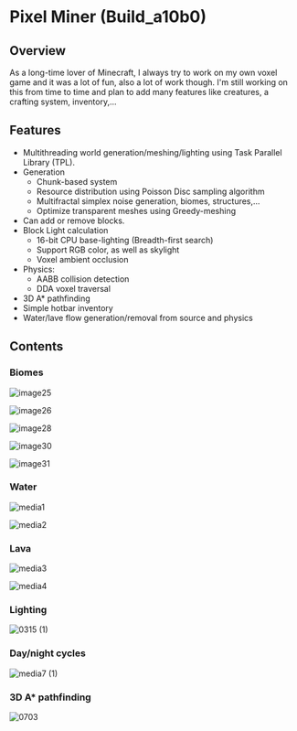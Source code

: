 # Pixel Miner (Build_a10b0)
## Overview
As a long-time lover of Minecraft, I always try to work on my own voxel game and it was a lot of fun, also a lot of work though.
I'm still working on this from time to time and plan to add many features like creatures, a crafting system, inventory,...

## Features
- Multithreading world generation/meshing/lighting using Task Parallel Library (TPL).
- Generation
  + Chunk-based system
  + Resource distribution using Poisson Disc sampling algorithm
  + Multifractal simplex noise generation, biomes, structures,...
  + Optimize transparent meshes using Greedy-meshing
- Can add or remove blocks.
- Block Light calculation
   + 16-bit CPU base-lighting (Breadth-first search)
   + Support RGB color, as well as skylight
   + Voxel ambient occlusion
- Physics:
  + AABB collision detection
  + DDA voxel traversal
- 3D A* pathfinding
- Simple hotbar inventory
- Water/lave flow generation/removal from source and physics

## Contents
### Biomes
![image25](https://github.com/HorneOnne/PixelMiner_Build_a10b0/assets/65548001/e6204105-5f73-4252-bd49-1ac83afd92e1)

![image26](https://github.com/HorneOnne/PixelMiner_Build_a10b0/assets/65548001/dcdc9bb0-5bc4-448c-b4b3-3d71d39b92cd)

![image28](https://github.com/HorneOnne/PixelMiner_Build_a10b0/assets/65548001/7d2ad992-c528-4524-a640-bb94f029d1d0)

![image30](https://github.com/HorneOnne/PixelMiner_Build_a10b0/assets/65548001/6cdf6b8c-ee86-4cd5-9a08-e09a8e2424eb)

![image31](https://github.com/HorneOnne/PixelMiner_Build_a10b0/assets/65548001/ebfdcb2e-99ed-4328-8eb4-e9d9d7736527)


### Water
![media1](https://github.com/HorneOnne/PixelMiner_Build_a10b0/assets/65548001/3b2877cd-3834-499f-bb94-6282c63d6f0c)

![media2](https://github.com/HorneOnne/PixelMiner_Build_a10b0/assets/65548001/a88161f9-bf75-4f82-a866-8a133fc3b32f)

### Lava
![media3](https://github.com/HorneOnne/PixelMiner_Build_a10b0/assets/65548001/35caa63d-0644-4a7e-a35e-5c563facaa40)

![media4](https://github.com/HorneOnne/PixelMiner_Build_a10b0/assets/65548001/acce521f-2e54-4627-a7d3-55745353bd01)


### Lighting
![0315 (1)](https://github.com/HorneOnne/PixelMiner_Build_a10b0/assets/65548001/bcd5ccb0-6700-4ef8-8196-be0df741991f)


### Day/night cycles
![media7 (1)](https://github.com/HorneOnne/PixelMiner_Build_a10b0/assets/65548001/8c8ec199-7ef3-4c81-9d55-3d1f10dc1dbd)


### 3D A* pathfinding
![0703](https://github.com/HorneOnne/PixelMiner_Build_a10b0/assets/65548001/72d693d7-1132-4ed2-8fc3-2be0de72b72d)

